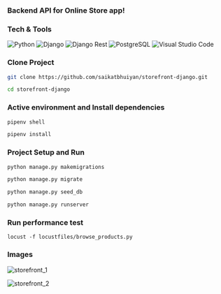 ### Backend API for Online Store app!

### Tech & Tools

<img alt="Python" src="https://img.shields.io/badge/Python-blue?style=for-the-badge&logo=python&logoColor=FFD43B"/> <img alt="Django" src="https://img.shields.io/badge/Django-092E20?style=for-the-badge&logo=django&logoColor=green"/>
<img alt="Django Rest" src="https://img.shields.io/badge/django%20rest-ff1709?style=for-the-badge&logo=django&logoColor=white"/> <img alt="PostgreSQL" src="https://img.shields.io/badge/PostgreSQL-316192?style=for-the-badge&logo=postgresql&logoColor=white"/>
<img alt="Visual Studio Code" src="https://img.shields.io/badge/Visual%20Studio%20Code-0078d7.svg?&style=for-the-badge&logo=visual-studio-code&logoColor=white"/>

### Clone Project
```sh
git clone https://github.com/saikatbhuiyan/storefront-django.git
```
```sh
cd storefront-django
```

### Active environment and Install dependencies
```sh
pipenv shell
```
```sh
pipenv install
```
### Project Setup and Run

```sh
python manage.py makemigrations
```
```sh
python manage.py migrate
```

```sh
python manage.py seed_db
```

```sh
python manage.py runserver
```

### Run performance test

`locust -f locustfiles/browse_products.py`


### Images
![storefront_1](https://user-images.githubusercontent.com/44515748/189697762-730e819d-daff-4130-a67a-3edc14ba9307.PNG)


![storefront_2](https://user-images.githubusercontent.com/44515748/189697943-1a5c05de-90ad-4acd-b48d-0f87a05a84e4.PNG)
